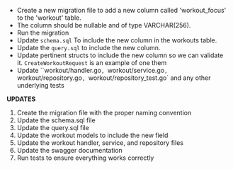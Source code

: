 - Create a new migration file to add a new column called 'workout_focus' to the 'workout' table.
- The column should be nullable and of type VARCHAR(256).
- Run the migration
- Update `schema.sql` To include the new column in the workouts table.
- Update the `query.sql` to include the new column.
- Update pertinent structs to include the new column so we can validate it. `CreateWorkoutRequest` is an example of one them
- Update ``workout/handler.go`, `workout/service.go`, `workout/repository.go`, `workout/repository_test.go` and any other underlying tests

**UPDATES**

1.  Create the migration file with the proper naming convention
2.  Update the schema.sql file
3.  Update the query.sql file
4.  Update the workout models to include the new field
5.  Update the workout handler, service, and repository files
6.  Update the swagger documentation
7.  Run tests to ensure everything works correctly
